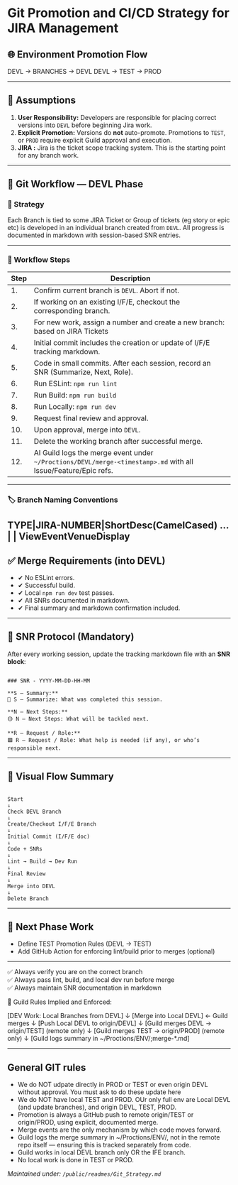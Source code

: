 # Git Promotion and CI/CD Strategy for JIRA Management

## 🌐 Environment Promotion Flow


DEVL  → BRANCHES  → DEVL
DEVL → TEST → PROD

---

## 🔧 Assumptions

1. **User Responsibility:** Developers are responsible for placing correct versions into `DEVL` before beginning Jira work.
2. **Explicit Promotion:** Versions do **not** auto-promote. Promotions to `TEST`, or `PROD` require explicit Guild approval and execution.
4. **JIRA :** Jira is the ticket scope tracking system. This is the starting point for any branch work.

---

## 🚧 Git Workflow — DEVL Phase

### 🔹 Strategy
Each Branch is tied to some JIRA Ticket or Group of tickets (eg story or epic etc) is developed in an individual branch created from `DEVL`. All progress is documented in markdown with session-based SNR entries.

---

### 🔁 Workflow Steps

| Step | Description |
|------|-------------|
| 1. | Confirm current branch is `DEVL`. Abort if not. |
| 2. | If working on an existing I/F/E, checkout the corresponding branch. |
| 3. | For new work, assign a number and create a new branch: based on JIRA Tickets
| 4. | Initial commit includes the creation or update of I/F/E tracking markdown. |
| 5. | Code in small commits. After each session, record an SNR (Summarize, Next, Role). |
| 6. | Run ESLint: `npm run lint` |
| 7. | Run Build: `npm run build` |
| 8. | Run Locally: `npm run dev` |
| 9. | Request final review and approval. |
| 10. | Upon approval, merge into `DEVL`. |
| 11. | Delete the working branch after successful merge. |
| 12. | AI Guild logs the merge event under `~/Proctions/DEVL/merge-<timestamp>.md` with all Issue/Feature/Epic refs. |

---

### 🏷 Branch Naming Conventions
TYPE|JIRA-NUMBER|ShortDesc(CamelCased)
<EPIC><STORY><TASK>... | <TIEMPO-23> | ViewEventVenueDisplay
---

## ✅ Merge Requirements (into DEVL)

- ✔ No ESLint errors.
- ✔ Successful build.
- ✔ Local `npm run dev` test passes.
- ✔ All SNRs documented in markdown.
- ✔ Final summary and markdown confirmation included.

---

## 📓 SNR Protocol (Mandatory)

After every working session, update the tracking markdown file with an **SNR block**:

```

### SNR - YYYY-MM-DD-HH-MM

**S — Summary:**
🔷 S — Summarize: What was completed this session.

**N — Next Steps:**
🟡 N — Next Steps: What will be tackled next.

**R — Request / Role:**
🟩 R — Request / Role: What help is needed (if any), or who’s responsible next.

```

---

## 🧭 Visual Flow Summary

```

Start
↓
Check DEVL Branch
↓
Create/Checkout I/F/E Branch
↓
Initial Commit (I/F/E doc)
↓
Code + SNRs
↓
Lint → Build → Dev Run
↓
Final Review
↓
Merge into DEVL
↓
Delete Branch

```

---

## 📌 Next Phase Work

- Define TEST Promotion Rules (DEVL → TEST)
- Add GitHub Action for enforcing lint/build prior to merges (optional)

---

✅ Always verify you are on the correct branch  
✅ Always pass lint, build, and local dev run before merge  
✅ Always maintain SNR documentation in markdown  

🔐 Guild Rules Implied and Enforced:

[DEV Work: Local Branches from DEVL]
       ↓
[Merge into Local DEVL]  ← Guild merges
       ↓
[Push Local DEVL to origin/DEVL]
       ↓
[Guild merges DEVL → origin/TEST] (remote only)
       ↓
[Guild merges TEST → origin/PROD] (remote only)
       ↓
[Guild logs summary in ~/Proctions/ENV/;merge-*.md]

---
## General GIT rules
- We do NOT udpate directly in PROD or TEST or even origin DEVL without approval.  You must ask to do these update here
- We do NOT have local TEST and PROD.  OUr only full env are Local DEVL (and update branches), and origin DEVL, TEST, PROD.
- Promotion is always a GitHub push to remote origin/TEST or origin/PROD, using explicit, documented merge.
- Merge events are the only mechanism by which code moves forward.
- Guild logs the merge summary in ~/Proctions/ENV/, not in the remote repo itself — ensuring this is tracked separately from code.
- Guild works in local DEVL branch only OR the IFE branch. 
- No local work is done in TEST or PROD.



*Maintained under: `/public/readmes/Git_Strategy.md`*
```
